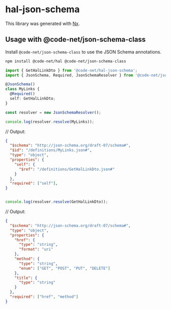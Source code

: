 # hal-json-schema

This library was generated with [Nx](https://nx.dev).

## Usage with @code-net/json-schema-class

Install `@code-net/json-schema-class` to use the JSON Schema annotations.

```bash
npm install @code-net/hal @code-net/json-schema-class
```

```typescript
import { GetHalLinkDto } from '@code-net/hal-json-schema';
import { JsonSchema, Required, JsonSchemaResolver } from '@code-net/json-schema-class';

@JsonSchema()
class MyLinks {
  @Required()
  self: GetHalLinkDto;
}

const resolver = new JsonSchemaResolver();

console.log(resolver.resolve(MyLinks));
```

// Output:

```json
{
  "$schema": "http://json-schema.org/draft-07/schema#",
  "$id": "/definitions/MyLinks.json#",
  "type": "object",
  "properties": {
    "self": {
      "$ref": "/definitions/GetHalLinkDto.json#"
    }
  },
  "required": ["self"],
}
```

```typescript

console.log(resolver.resolve(GetHalLinkDto));
```

// Output:

```json
{
  "$schema": "http://json-schema.org/draft-07/schema#",
  "type": "object",
  "properties": {
    "href": {
      "type": "string",
      "format": "uri"
    },
    "method": {
      "type": "string",
      "enum": ["GET", "POST", "PUT", "DELETE"]
    },
    "title": {
      "type": "string"
    }
  },
  "required": ["href", "method"]
}
```
